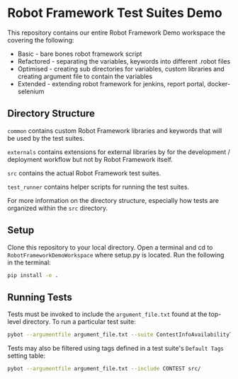 Robot Framework Test Suites Demo
======================================

This repository contains our entire Robot Framework Demo workspace
the covering the following:

  - Basic - bare bones robot framework script
  - Refactored - separating the variables, keywords into different .robot files
  - Optimised - creating sub directories for variables, custom libraries and creating argument file to contain the variables
  - Extended - extending robot framework for jenkins, report portal, docker-selenium

Directory Structure
-------------------
`common` contains custom Robot Framework libraries and keywords that will be
used by the test suites.

`externals` contains extensions for external libraries by for the development /
deployment workflow but not by Robot Framework itself.

`src` contains the actual Robot Framework test suites.

`test_runner` contains helper scripts for running the test suites.

For more information on the directory structure, especially how tests are
organized within the `src` directory.

Setup
-----
Clone this repository to your local directory.
Open a terminal and cd to `RobotFrameworkDemoWorkspace` where setup.py is located.
Run the following in the terminal:

```bash
pip install -e .
```

Running Tests
-------------

Tests must be invoked to include the `argument_file.txt` found at the
top-level directory. To run a particular test suite:

```bash
pybot --argumentfile argument_file.txt --suite ContestInfoAvailabilityTest src/
```

Tests may also be filtered using tags defined in a test suite's `Default Tags`
setting table:

```bash
pybot --argumentfile argument_file.txt --include CONTEST src/
```
